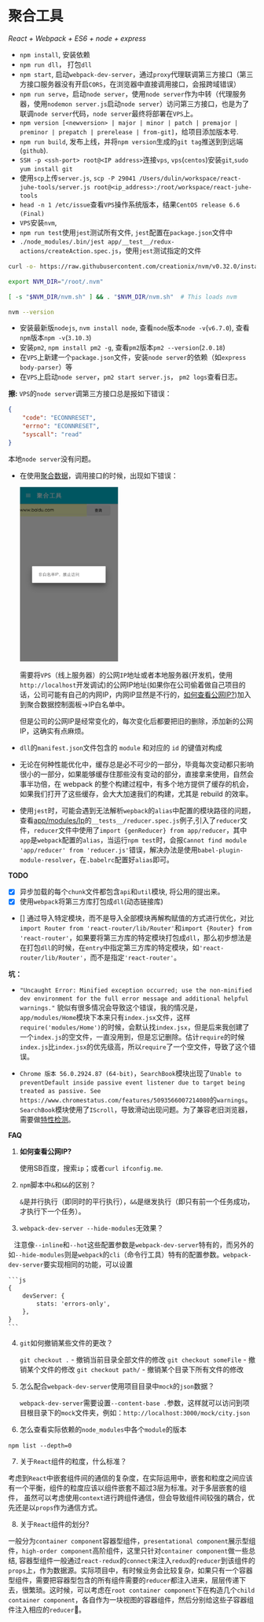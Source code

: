 # 聚合工具

_React + Webpack + ES6 + node + express_

*   `npm install`, 安装依赖
*   `npm run dll`， 打包`dll`
*   `npm start`, 启动`webpack-dev-server`，通过`proxy`代理联调第三方接口（第三方接口服务器没有开启`CORS`，在浏览器中直接调用接口，会报跨域错误）
*   `npm run serve`，启动`node server`，使用`node server`作为中转（代理服务器，使用`nodemon server.js`启动`node server`）访问第三方接口，也是为了联调`node server`代码，`node server`最终将部署在`VPS`上。
*   `npm version [<newversion> | major | minor | patch | premajor | preminor | prepatch | prerelease | from-git]`，给项目添加版本号.
*   `npm run build`, 发布上线，并将`npm version`生成的`git tag`推送到到远端(`github`).
*   `SSH -p <ssh-port> root@<IP address>`连接`vps`, `vps`(`centos`)安装`git`,`sudo yum install git`
*   使用`scp`上传`server.js`, `scp -P 29041 /Users/dulin/workspace/react-juhe-tools/server.js root@<ip_address>:/root/workspace/react-juhe-tools`
*   `head -n 1 /etc/issue`查看`VPS`操作系统版本，结果`CentOS release 6.6 (Final)`
*   `VPS`安装`nvm`,
*   `npm run test`使用`jest`测试所有文件, `jest`配置在`package.json`文件中
*   `./node_modules/.bin/jest app/__test__/redux-actions/createAction.spec.js`，使用`jest`测试指定的文件

```bash
curl -o- https://raw.githubusercontent.com/creationix/nvm/v0.32.0/install.sh | bash
```
```bash
export NVM_DIR="/root/.nvm"
```
```bash
[ -s "$NVM_DIR/nvm.sh" ] && . "$NVM_DIR/nvm.sh"  # This loads nvm
```
```bash
nvm --version
```

*   安装最新版`nodejs`, `nvm install node`, 查看`node`版本`node -v`(`v6.7.0`), 查看`npm`版本`npm -v`(`3.10.3`)
*   安装`pm2`, `npm install pm2 -g`, 查看`pm2`版本`pm2 --version`(`2.0.18`)
*   在`VPS`上新建一个`package.json`文件，安装`node server`的依赖（如`express body-parser`）等
*   在`VPS`上启动`node server`，`pm2 start server.js`， `pm2 logs`查看日志。


__擦:__ `VPS`的`node server`调第三方接口总是报如下错误：

```json
{
    "code": "ECONNRESET",
    "errno": "ECONNRESET",
    "syscall": "read"
}
```

本地`node server`没有问题。


*   在使用[聚合数据](https://www.juhe.cn/)，调用接口的时候，出现如下错误：

    <img src="./README/ip-white-list.png" alt="ip-white-list" width='200px'>

    需要将`VPS`（线上服务器）的公网`IP`地址或者本地服务器(开发机，使用`http://localhost`开发调试)的公网IP地址(如果你在公司偷着做自己项目的话，公司可能有自己的内网IP，内网IP显然是不行的，[如何查看公网IP?](#public-ip))加入到聚合数据控制面板->IP白名单中。

    但是公司的公网IP是经常变化的，每次变化后都要把旧的删除，添加新的公网IP，这确实有点麻烦。

*   `dll`的`manifest.json`文件包含的 `module` 和对应的 `id` 的键值对构成

*   无论在何种性能优化中，缓存总是必不可少的一部分，毕竟每次变动都只影响很小的一部分，如果能够缓存住那些没有变动的部分，直接拿来使用，自然会事半功倍，在 webpack 的整个构建过程中，有多个地方提供了缓存的机会，如果我们打开了这些缓存，会大大加速我们的构建，尤其是 rebuild 的效率。

*   使用`jest`时，可能会遇到无法解析`wepback`的`alias`中配置的模块路径的问题，查看[app/modules/Ip](./app/modules/Ip)的`__tests__/reducer.spec.js`例子,引入了`reducer`文件，`reducer`文件中使用了`import {genReducer} from app/reducer`，其中`app`是`webpack`配置的`alias`，当运行`npm test`时，会报`Cannot find module 'app/reducer' from 'reducer.js'`错误，解决办法是使用`babel-plugin-module-resolver`，在`.babelrc`配置好`alias`即可。

__TODO__

- [x] 异步加载的每个`chunk`文件都包含`api`和`util`模块, 将公用的提出来。
- [x] 使用`webpack`将第三方库打包成`dll`(动态链接库)
- []  通过导入特定模块，而不是导入全部模块再解构赋值的方式进行优化，对比`import Router from 'react-router/lib/Router'`和`import {Router} from 'react-router'`，如果要将第三方库的特定模块打包成`dll`，那么初步想法是在打包`dll`的时候，在`entry`中指定第三方库的特定模块，如`'react-router/lib/Router'`，而不是指定`'react-router'`。

__坑：__

*   `"Uncaught Error: Minified exception occurred; use the non-minified dev environment for the full error message and additional helpful warnings."`
    貌似有很多情况会导致这个错误，我的情况是，`app/modules/Home`模块下本来只有`index.jsx`文件，这样`require('modules/Home')`的时候，会默认找`index.jsx`，但是后来我创建了一个`index.js`的空文件，一直没用到，但是忘记删除。估计`require`的时候`index.js`比`index.jsx`的优先级高，所以`require`了一个空文件，导致了这个错误。

*   `Chrome 版本 56.0.2924.87 (64-bit)`，`SearchBook`模块出现了`Unable to preventDefault inside passive event listener due to target being treated as passive. See https://www.chromestatus.com/features/5093566007214080`的`warnings`。
    `SearchBook`模块使用了`IScroll`，导致滑动出现问题。为了兼容老旧浏览器，需要做[特性检测](https://github.com/WICG/EventListenerOptions/blob/gh-pages/explainer.md#feature-detection)。

__FAQ__

1. <b id='public-ip'>如何查看公网IP?</b>

    使用SB百度，搜索`ip`；或者`curl ifconfig.me`.

2. `npm`脚本中`&`和`&&`的区别？

    `&`是并行执行（即同时的平行执行），`&&`是继发执行（即只有前一个任务成功，才执行下一个任务）。

3. `webpack-dev-server --hide-modules`无效果？

    注意像`--inline`和`--hot`这些配置参数是`webpack-dev-server`特有的，而另外的如`--hide-modules`则是`webpack`的`cli`（命令行工具）特有的配置参数。`webpack-dev-server`要实现相同的功能，可以设置

    ```js
    {
        devServer: {
            stats: 'errors-only',
        },
    }
    ```
4. `git`如何撤销某些文件的更改？

    `git checkout .` - 撤销当前目录全部文件的修改
    `git checkout someFile` - 撤销某个文件的修改
    `git checkout path/` - 撤销某个目录下所有文件的修改

5. 怎么配合`webpack-dev-server`使用项目目录中`mock`的`json`数据？

    `webpack-dev-server`需要设置`--content-base .`参数，这样就可以访问到项目根目录下的`mock`文件夹，例如：`http://localhost:3000/mock/city.json`

6. 怎么查看实际依赖的`node_modules`中各个`module`的版本

  `npm list --depth=0`

7. 关于`React`组件的粒度，什么标准？

  考虑到`React`中嵌套组件间的通信的复杂度，在实际运用中，嵌套和粒度之间应该有一个平衡，组件的粒度应该以组件嵌套不超过3层为标准。对于多层嵌套的组件，
  虽然可以考虑使用`context`进行跨组件通信，但会导致组件间较强的耦合，优先还是以`props`作为通信方式。

8. 关于`React`组件的划分?

  一般分为`container component`容器型组件，`presentational component`展示型组件，`high-order component`高阶组件，这里只针对`container component`做一些总结,
  容器型组件一般通过`react-redux`的`connect`来注入`redux`的`reducer`到该组件的`props`上，作为数据源。实际项目中，有时候业务会比较复杂，如果只有一个容器型组件，需要把容器型包含的所有组件需要的`reducer`都注入进来，层层传递下去，很繁琐。这时候，可以考虑在`root container component`下在构造几个`child container component`，各自作为一块视图的容器组件，然后分别给这些子容器组件注入相应的`reducer`。

